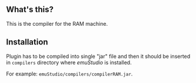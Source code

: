 What's this?
------------

This is the compiler for the RAM machine.

Installation
------------

Plugin has to be compiled into single "jar" file and then it should be
inserted in `compilers` directory where *emuStudio* is installed.

For example: `emuStudio/compilers/compilerRAM.jar`.
